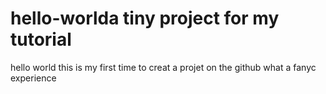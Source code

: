 # hello-worlda tiny project for my tutorial
hello world 
this is my first time to creat a projet on the github 
what a fanyc experience
